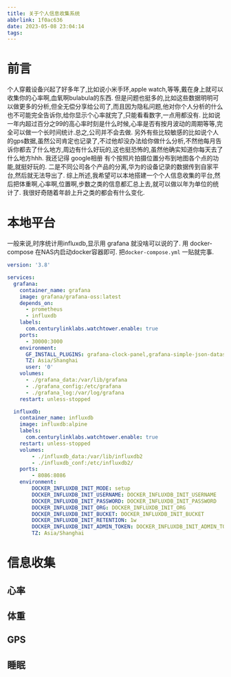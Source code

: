 ```yaml
---
title: 关于个人信息收集系统
abbrlink: 1f0ac636
date: 2023-05-08 23:04:14
tags:
---
```


# 前言
个人穿戴设备兴起了好多年了,比如说小米手环,apple watch,等等,戴在身上就可以收集你的心率啊,血氧啊bulabula的东西.
但是问题也挺多的,比如这些数据明明可以做更多的分析,但全无偿分享给公司了,而且因为隐私问题,他对你个人分析的什么也不可能完全告诉你,给你显示个心率就完了,只能看看数字,一点用都没有.
比如说一年内超过百分之99的高心率时刻是什么时候,心率是否有按月波动的周期等等,完全可以做一个长时间统计.总之,公司并不会去做.
另外有些比较敏感的比如说个人的gps数据,虽然公司肯定也记录了,不过他却没办法给你做什么分析,不然他每月告诉你都去了什么地方,周边有什么好玩的,这也挺恐怖的,虽然他确实知道你每天去了什么地方hhh.
我还记得 google相册 有个按照片拍摄位置分布到地图各个点的功能,就挺好玩的.
二是不同公司各个产品的分离,华为的设备记录的数据传到自家平台,然后就无法导出了.
综上所述,我希望可以本地搭建一个个人信息收集的平台,然后把体重啊,心率啊,位置啊,步数之类的信息都汇总上去,就可以做以年为单位的统计了.
我很好奇随着年龄上升之类的都会有什么变化.

# 本地平台
一般来说,时序统计用influxdb,显示用 grafana 就没啥可以说的了.
用 docker-compose 在NAS内启动docker容器即可.
把`docker-compose.yml` 一贴就完事.

```yaml
version: '3.8'

services:
  grafana:
    container_name: grafana
    image: grafana/grafana-oss:latest
    depends_on:
      - prometheus
      - influxdb
    labels:
      com.centurylinklabs.watchtower.enable: true
    ports:
      - 30000:3000
    environment:
      GF_INSTALL_PLUGINS: grafana-clock-panel,grafana-simple-json-datasource
      TZ: Asia/Shanghai
      user: '0'
    volumes:
      - ./grafana_data:/var/lib/grafana
      - ./grafana_config:/etc/grafana
      - ./grafana_log:/var/log/grafana
    restart: unless-stopped

  influxdb:
    container_name: influxdb
    image: influxdb:alpine
    labels:
      com.centurylinklabs.watchtower.enable: true
    restart: unless-stopped
    volumes:
        - ./influxdb_data:/var/lib/influxdb2
        - ./influxdb_conf:/etc/influxdb2/
    ports:
        - 8086:8086
    environment:
        DOCKER_INFLUXDB_INIT_MODE: setup
        DOCKER_INFLUXDB_INIT_USERNAME: DOCKER_INFLUXDB_INIT_USERNAME
        DOCKER_INFLUXDB_INIT_PASSWORD: DOCKER_INFLUXDB_INIT_PASSWORD
        DOCKER_INFLUXDB_INIT_ORG: DOCKER_INFLUXDB_INIT_ORG
        DOCKER_INFLUXDB_INIT_BUCKET: DOCKER_INFLUXDB_INIT_BUCKET
        DOCKER_INFLUXDB_INIT_RETENTION: 1w
        DOCKER_INFLUXDB_INIT_ADMIN_TOKEN: DOCKER_INFLUXDB_INIT_ADMIN_TOKEN
        TZ: Asia/Shanghai
``` 

# 信息收集

## 心率

## 体重

## GPS

## 睡眠
